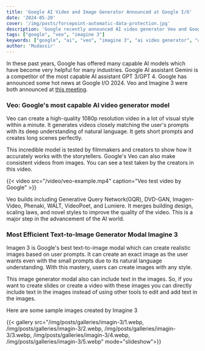 ```yaml
---
title: 'Google AI Video and Image Generator Announced at Google I/O'
date: '2024-05-20'
cover: '/img/posts/forcepoint-automatic-data-protection.jpg'
description: 'Google recently announced AI video generator Veo and Google image generator Imagine 3 best media models by Google.'
tags: ["google", "veo", "imagine 3"]
keywords: ["google", "ai", "veo", "imagine 3", "ai video generator", "ai image generator"]
author: 'Mudassir'
---
```


In these past years, Google has offered many capable AI models which have become very helpful for many industries. Google AI assistant Gemini is a competitor of the most capable AI assistant GPT 3/GPT 4. Google has announced some hot news at Google I/O 2024. Veo and Imagine 3 were both announced at [this meeting](https://blog.google/technology/ai/google-io-2024-100-announcements/). 

### Veo: Google's most capable AI video generator model

Veo can create a high-quality 1080p resolution video in a lot of visual style within a minute. It generates videos closely matching the user's prompts with its deep understanding of natural language. It gets short prompts and creates long scenes perfectly. 

This incredible model is tested by filmmakers and creators to show how it accurately works with the storytellers. Google's Veo can also make consistent videos from images. You can see a test taken by the creators in this video. 

{{< video src="/video/veo-example.mp4" caption="Veo test video by Google" >}}

Veo builds including Generative Query Network(GQR), DVD-GAN, Imagen-Video, Phenaki, WALT, VideoPoet, and Lumiere. It merges building design, scaling laws, and novel styles to improve the quality of the video. This is a major step in the advancement of the AI world.  

### Most Efficient Text-to-Image Generator Modal Imagine 3

Imagen 3 is Google's best text-to-image modal which can create realistic images based on user prompts. It can create an exact image as the user wants even with the small prompts due to its natural language understanding. With this mastery, users can create images with any style. 

This image generator modal also can include text in the images. So, if you want to create slides or create a video with these images you can directly include text in the images instead of using other tools to edit and add text in the images.

Here are some sample images created by Imagine 3

{{< gallery src="/img/posts/galleries/imagin-3/1.webp, /img/posts/galleries/imagin-3/2.webp, /img/posts/galleries/imagin-3/3.webp, /img/posts/galleries/imagin-3/4.webp, /img/posts/galleries/imagin-3/5.webp" mode="slideshow">}}